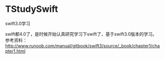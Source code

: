 # TStudySwift
swift3.0学习

swift都4.0了，是时候开始认真研究学习下swift了，基于swift3.0版本的学习。    
参考资料：http://www.runoob.com/manual/gitbook/swift3/source/_book/chapter1/chapter1.html   
